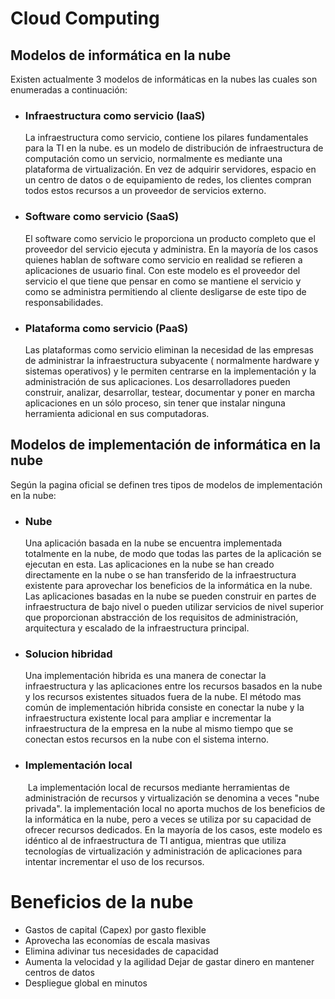 # Cloud Computing

## Modelos de informática  en la nube 

Existen actualmente 3 modelos de informáticas en la nubes las cuales son enumeradas a continuación:

* ### Infraestructura como servicio (IaaS)

   La infraestructura como servicio, contiene los pilares fundamentales para la TI en la nube. es un modelo de distribución de infraestructura de computación como un servicio, normalmente es mediante una plataforma de virtualización. En vez de adquirir servidores, espacio en un centro de datos o de equipamiento de redes, los clientes compran todos estos recursos a un proveedor de servicios externo.

* ### Software como servicio (SaaS)

  El software como servicio le proporciona un producto completo que el proveedor del servicio ejecuta y administra. En la mayoría de los casos quienes hablan de software como servicio en realidad se refieren a aplicaciones de usuario final. Con este modelo es el proveedor del servicio el que tiene que pensar en como se mantiene el servicio y como se administra permitiendo al cliente desligarse de este tipo de responsabilidades.

* ### Plataforma como servicio (PaaS)

   Las plataformas como servicio eliminan la necesidad de las empresas de administrar la infraestructura subyacente ( normalmente hardware y sistemas operativos) y le permiten centrarse en la implementación y la administración de sus aplicaciones. Los desarrolladores pueden construir, analizar, desarrollar, testear, documentar y poner en marcha aplicaciones en un sólo proceso, sin tener que instalar ninguna herramienta adicional en sus computadoras.

## Modelos de implementación de informática en la nube

Según la pagina oficial se definen tres tipos de modelos de implementación en la nube:

* ### Nube

   Una aplicación basada en la nube se encuentra implementada totalmente en la nube, de modo que todas las partes de la aplicación se ejecutan en esta. Las aplicaciones en la nube se han creado directamente en la  nube o se han transferido de la infraestructura existente para aprovechar los beneficios de la informática en la nube. Las aplicaciones basadas en la nube se pueden construir en partes de infraestructura de bajo nivel o pueden utilizar servicios de nivel superior que proporcionan abstracción de los requisitos de administración, arquitectura y escalado de la infraestructura principal.

* ### Solucion hibridad 

  Una implementación hibrida es una manera de conectar la infraestructura y las aplicaciones entre los recursos basados en la nube y los recursos existentes situados fuera de la nube. El método mas común de implementación hibrida consiste en conectar la nube y la infraestructura existente local para ampliar e incrementar la infraestructura de la empresa en la nube al mismo tiempo que se conectan estos recursos en la nube con el sistema interno. 

* ### Implementación local 

  ​	La implementación local de recursos mediante herramientas de administración de recursos y virtualización se denomina a veces "nube privada". la implementación local no aporta muchos de los beneficios de la informática en la nube, pero a veces se utiliza por su capacidad de ofrecer recursos dedicados. En la mayoría de los casos, este modelo es idéntico al de infraestructura de TI antigua, mientras que utiliza tecnologías de virtualización y administración de aplicaciones para intentar incrementar el uso de los recursos.

# Beneficios de la nube

* Gastos de capital (Capex) por gasto flexible
* Aprovecha las economías de escala masivas
* Elimina adivinar tus necesidades de capacidad
* Aumenta la velocidad y la agilidad Dejar de gastar dinero en mantener centros de datos
* Despliegue global en minutos







